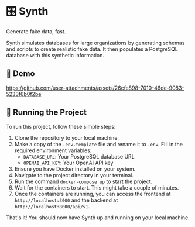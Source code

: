 # 🎛️ Synth

Generate fake data, fast.

Synth simulates databases for large organizations by generating schemas and scripts to create realistic fake data. It then populates a PostgreSQL database with this synthetic information.

## 🎥 Demo

https://github.com/user-attachments/assets/26cfe898-7010-46de-9083-5233f6b0f2be

## 🚀 Running the Project

To run this project, follow these simple steps:

1. Clone the repository to your local machine.
2. Make a copy of the `.env.template` file and rename it to `.env`. Fill in the required environment variables:
   - `DATABASE_URL`: Your PostgreSQL database URL
   - `OPENAI_API_KEY`: Your OpenAI API key
3. Ensure you have Docker installed on your system.
4. Navigate to the project directory in your terminal.
5. Run the command `docker-compose up` to start the project.
6. Wait for the containers to start. This might take a couple of minutes.
7. Once the containers are running, you can access the frontend at `http://localhost:3000` and the backend at `http://localhost:8000/api/v1`.

That's it! You should now have Synth up and running on your local machine.
